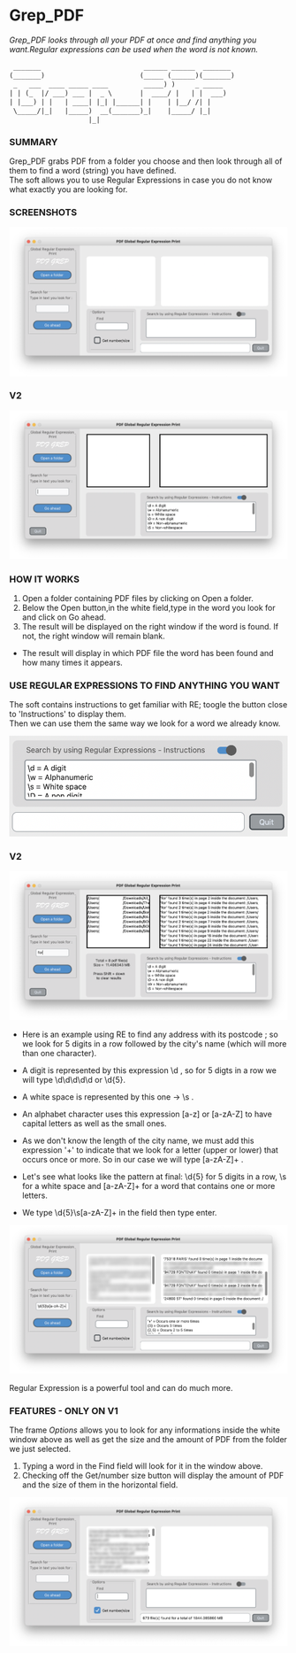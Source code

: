 # Grep_PDF
_Grep_PDF looks through all your PDF at once and find anything you want.Regular expressions can be used when the word is not known._

```
 _______                          ______ ______  _______ 
(_______)                        (_____ (______)(_______)
 _   ___  ____ _____ ____         _____) )     _ _____   
| | (_  |/ ___) ___ |  _ \       |  ____/ |   | |  ___)  
| |___) | |   | ____| |_| |______| |    | |__/ /| |      
 \_____/|_|   |_____)  __(_______)_|    |_____/ |_|      
                    |_|                                  
```

### SUMMARY
Grep_PDF grabs PDF from a folder you choose and then look through all of them to find a word (string) you have defined.<br />
The soft allows you to use Regular Expressions in case you do not know what exactly you are looking for.<br />

### SCREENSHOTS

![Screenshot](https://github.com/gelndjj/Grep_PDF/blob/main/img/grep_pdf_main.png)
 
### V2 

![Screenshot](https://github.com/gelndjj/Grep_PDF/blob/main/img/main_v2.png)

### HOW IT WORKS 
1. Open a folder containing PDF files by clicking on Open a folder.
2. Below the Open button,in the white field,type in the word you look for and click on Go ahead.
3. The result will be displayed on the right window if the word is found. If not, the right window will remain blank.

* The result will display in which PDF file the word has been found and how many times it appears. 

### USE REGULAR EXPRESSIONS TO FIND ANYTHING YOU WANT

The soft contains instructions to get familiar with RE; toogle the button close to 'Instructions' to display them.<br />
Then we can use them the same way we look for a word we already know.<br />

![Screenshot](https://github.com/gelndjj/Grep_PDF/blob/main/img/grep_pdf_ins.png)

### V2

![Screenshot](https://github.com/gelndjj/Grep_PDF/blob/main/img/searching_v2.png)

* Here is an example using RE to find any address with its postcode ; so we look for 5 digits in a row followed by the city's name (which will more than one character).<br /> 
* A digit is represented by this expression \d , so for 5 digts in a row we will type \d\d\d\d\d or \d{5}.<br />
* A white space is represented by this one -> \s .<br />
* An alphabet character uses this expression [a-z] or [a-zA-Z] to have capital letters as well as the small ones.<br />
* As we don't know the length of the city name, we must add this expression '+' to indicate that we look for a letter (upper or lower) that occurs once or more. So in our case we will type [a-zA-Z]+ .<br />

* Let's see what looks like the pattern at final: \d{5} for 5 digits in a row, \s for a white space and [a-zA-Z]+ for a word that contains one or more letters.<br />
* We type \d{5}\s[a-zA-Z]+ in the field then type enter.<br />

![Screenshot](https://github.com/gelndjj/Grep_PDF/blob/main/img/grep_pdf_reg.png)

Regular Expression is a powerful tool and can do much more.

### FEATURES - ONLY ON V1

The frame _Options_ allows you to look for any informations inside the white window above as well as get the size and the amount of PDF from the folder we just selected.<br /> 
1. Typing a word in the Find field will look for it in the window above.
2. Checking off the Get/number size button will display the amount of PDF and the size of them in the horizontal field.

![Screenshot](https://github.com/gelndjj/Grep_PDF/blob/main/img/grep_pdf_getsize.png)

